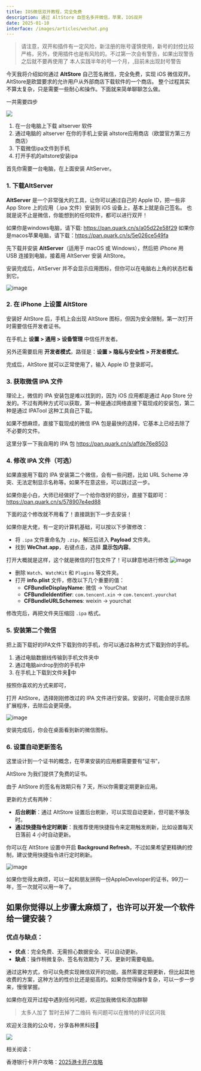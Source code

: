 ```yaml
---
title: IOS微信双开教程，完全免费
description: 通过 AltStore 自签名多开微信，苹果，IOS双开
date: 2025-01-10
interface: /images/articles/wechat.png
---
```


> 请注意，双开和插件有一定风险，新注册的账号谨慎使用，新号的封控比较严格，另外，使用插件也是有风险的。不过第一次会有警告，如果出现警告之后就不要再使用了
> 本人实践半年的号一个月，,目前未出现封号警告


今天我将介绍如何通过 **AltStore** 自己签名微信，完全免费，实现 iOS 微信双开。AltStore是欧盟要求的允许用户从外部商店下载软件的一个商店。
整个过程其实不算太复杂，只是需要一些耐心和操作。下面就来简单聊聊怎么做。

一共需要四步

![](https://pub-661b0ffd786d45edbf52a76c125d28a7.r2.dev/%E6%97%A0%E6%A0%87%E9%A2%98-2025-01-10-2346.png)

1. 在一台电脑上下载 altserver 软件
2. 通过电脑的 altserver 在你的手机上安装 altstore应用商店（欧盟官方第三方商店）
3. 下载微信ipa文件到手机
4. 打开手机的altstore安装ipa

首先你需要一台电脑，在上面安装 AltServer。

### 1. **下载AltServer**
**AltServer** 是一个非常强大的工具，让你可以通过自己的 Apple ID，把一些非 App Store 上的应用（.ipa 文件）安装到 iOS 设备上，基本上就是自己签名。
也就是说不止是微信，你能想到的任何软件，都可以进行双开！

如果你是windows电脑，请下载: https://pan.quark.cn/s/a05d22e58f29
如果你是macos苹果电脑，请下载：https://pan.quark.cn/s/5e026ce549fa

先下载并安装 **AltServer**（适用于 macOS 或 Windows），然后把 iPhone 用 USB 连接到电脑，接着用 AltServer 安装 AltStore。

安装完成后，AltServer 并不会显示应用图标，但你可以在电脑右上角的状态栏看到它。

![image](https://pic2.zhimg.com/v2-3fdadcd1ce3325fff802f61ae6b8ae15_r.jpg)

### 2. **在 iPhone 上设置 AltStore**

安装好 AltStore 后，手机上会出现 AltStore 图标，但因为安全限制，第一次打开时需要信任开发者证书。

在手机上 **设置 > 通用 > 设备管理** 中信任开发者。

另外还需要启用 **开发者模式**，路径是：**设置 > 隐私与安全性 > 开发者模式**。

完成后，AltStore 就可以正常使用了，输入 Apple ID 登录即可。

### 3. **获取微信 IPA 文件**

理论上，微信的 IPA 安装包是难以找到的，因为 iOS 应用都是通过 App Store 分发的。不过有两种方式可以获取，第一种是通过网络直接下载现成的安装包，第二种是通过 IPATool 这种工具自己下载。

如果不想麻烦，直接下载现成的微信 IPA 包是最快的选择，它基本上已经去除了不必要的文件。

这里分享一下我自用的 IPA 包 https://pan.quark.cn/s/affde76e8503 

### 4. **修改 IPA 文件（可选）**

如果直接用下载的 IPA 安装第二个微信，会有一些问题，比如 URL Scheme 冲突、无法定制显示名称等。如果不在意这些，可以跳过这一步。

如果你是小白，大师已经做好了一个给你改好的部分，直接下载即可：https://pan.quark.cn/s/578907e4ed88

下面的这个修改就不用看了！直接跳到下一步去安装！

如果你是大佬，有一定的计算机基础，可以按以下步骤修改：
- 将 `.ipa` 文件重命名为 `.zip`，解压后进入 **Payload** 文件夹。
- 找到 **WeChat.app**，右键点击，选择 **显示包内容**。

打开大概就是这样，这个就是微信的打包文件了！可以肆意地进行修改
![image](https://pub-661b0ffd786d45edbf52a76c125d28a7.r2.dev/6051736522440_.pic.jpg)

- 删除 `Watch`、`WatchKit` 和 `Plugins` 等文件夹。
- 打开 **info.plist** 文件，修改以下几个重要的值：
    - **CFBundleDisplayName**: 微信 → YourChat
    - **CFBundleIdentifier**: `com.tencent.xin` → `com.tencent.yourchat`
    - **CFBundleURLSchemes**: weixin → yourchat

修改完后，再把文件夹压缩回 `.ipa` 格式。

### 5. **安装第二个微信**

把上面下载好的IPA文件下载到你的手机，你可以通过各种方式下载到你的手机。

1. 通过电脑数据线传输到手机文件夹中
2. 通过电脑airdrop到你的手机中
3. 在手机上下载到文件夹📁中 

按照你喜欢的方式来即可，

打开 AltStore，选择刚刚修改过的 IPA 文件进行安装。安装时，可能会提示去除扩展程序，去除后会更简便。

![image](https://pic1.zhimg.com/v2-6e55256ff0254c4422e7901704d412f4_r.jpg)

安装完成后，你会在桌面看到新的微信图标。

### 6. **设置自动更新签名**

这里设计到一个证书的概念，在苹果安装的应用都需要要有“证书”，

AltStore 为我们提供了免费的证书。

由于 AltStore 的签名有效期只有 7 天，所以你需要定期更新应用。

更新的方式有两种：

- **后台刷新**：通过 AltStore 设置后台刷新，可以实现自动更新，但可能不够及时。
- **通过快捷指令定时刷新**：我推荐使用快捷指令来定期触发刷新，比如设置每天日落前 4 小时自动更新。

你可以在 AltStore 设置中开启 **Background Refresh**，不过如果希望更精确的控制，建议使用快捷指令进行定时刷新。

![image](https://pic2.zhimg.com/v2-fbe770e4f5a1e26e700c94cfe6388901_r.jpg)

如果你觉得太麻烦，可以一起和朋友拼购一份AppleDeveloper的证书，99刀一年，签一次就可以用一年了。

如果你觉得以上步骤太麻烦了，也许可以开发一个软件给一键安装？
---

### 优点与缺点：

- **优点**：完全免费、无需担心数据安全、可以自动更新。
- **缺点**：操作稍微复杂、签名有效期为 7 天、更新时需要电脑。

通过这种方式，你可以免费实现微信双开的功能。虽然需要定期更新，但比起其他收费的方案，这种方法的性价比还是挺高的。如果你觉得操作复杂，可以一步一步来，慢慢掌握。

如果你在双开过程中遇到任何问题，欢迎加我微信和添加群聊

> 太多人加了 暂时去掉了二维码 有问题可以在推特的评论区问我

欢迎关注我的公众号，分享各种黑科技👋

![](https://pub-661b0ffd786d45edbf52a76c125d28a7.r2.dev/1_1034442871_179_98_3_973709116_3392e23986a5fcef6eac30b5cd33bc30.png)



相关阅读：

香港银行卡开户攻略：[2025港卡开户攻略](https://www.opacity.ink/cn/blog/hkcard)

